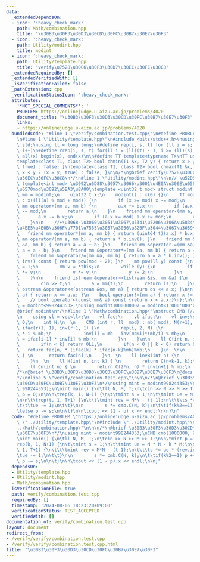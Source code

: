 ```yaml
---
data:
  _extendedDependsOn:
  - icon: ':heavy_check_mark:'
    path: Math/combination.hpp
    title: "\u30B3\u30F3\u30D3\u30CD\u30FC\u30B7\u30E7\u30F3"
  - icon: ':heavy_check_mark:'
    path: Utility/modint.hpp
    title: modint
  - icon: ':heavy_check_mark:'
    path: Utility/template.hpp
    title: "verify\u7528\u30C6\u30F3\u30D7\u30EC\u30FC\u30C8"
  _extendedRequiredBy: []
  _extendedVerifiedWith: []
  _isVerificationFailed: false
  _pathExtension: cpp
  _verificationStatusIcon: ':heavy_check_mark:'
  attributes:
    '*NOT_SPECIAL_COMMENTS*': ''
    PROBLEM: https://onlinejudge.u-aizu.ac.jp/problems/4020
    document_title: "\u30B3\u30F3\u30D3\u30CD\u30FC\u30B7\u30E7\u30F3"
    links:
    - https://onlinejudge.u-aizu.ac.jp/problems/4020
  bundledCode: "#line 1 \"verify/combination.test.cpp\"\n#define PROBLEM \"https://onlinejudge.u-aizu.ac.jp/problems/4020\"\
    \n#line 1 \"Utility/template.hpp\"\n#include <bits/stdc++.h>\nusing namespace\
    \ std;\nusing ll = long long;\n#define rep(i, s, t) for (ll i = s; i < (ll)(t);\
    \ i++)\n#define rrep(i, s, t) for(ll i = (ll)(t) - 1; i >= (ll)(s); i--)\n#define\
    \ all(x) begin(x), end(x)\n\n#define TT template<typename T>\nTT using vec = vector<T>;\n\
    template<class T1, class T2> bool chmin(T1 &x, T2 y) { return x > y ? (x = y,\
    \ true) : false; }\ntemplate<class T1, class T2> bool chmax(T1 &x, T2 y) { return\
    \ x < y ? (x = y, true) : false; }\n\n/*\n@brief verify\u7528\u30C6\u30F3\u30D7\
    \u30EC\u30FC\u30C8\n*/\n#line 1 \"Utility/modint.hpp\"\n\n// \u52D5\u7684mod :\
    \ template<int mod> \u3092\u6D88\u3057\u3066\u3001\u4E0A\u306E\u65B9\u3067\u5909\
    \u6570mod\u3092\u5BA3\u8A00\ntemplate <uint32_t mod> struct modint {\n    using\
    \ mm = modint;\n    uint32_t x;\n    modint() : x(0) {}\n    TT modint(T a = 0)\
    \ : x((ll(a) % mod + mod)) {\n        if (x >= mod) x -= mod;\n    }\n\n    friend\
    \ mm operator+(mm a, mm b) {\n        a.x += b.x;\n        if (a.x >= mod) a.x\
    \ -= mod;\n        return a;\n    }\n    friend mm operator-(mm a, mm b) {\n \
    \       a.x -= b.x;\n        if (a.x >= mod) a.x += mod;\n        return a;\n\
    \    }\n\n    //+\u3068-\u3060\u3051\u3067\u5341\u5206\u306A\u5834\u5408\u3001\
    \u4EE5\u4E0B\u306F\u7701\u7565\u3057\u3066\u826F\u3044\u3067\u3059\u3002\n\n \
    \   friend mm operator*(mm a, mm b) { return (uint64_t)(a.x) * b.x; }\n    friend\
    \ mm operator/(mm a, mm b) { return a * b.inv(); }\n    friend mm &operator+=(mm\
    \ &a, mm b) { return a = a + b; }\n    friend mm &operator-=(mm &a, mm b) { return\
    \ a = a - b; }\n    friend mm &operator*=(mm &a, mm b) { return a = a * b; }\n\
    \    friend mm &operator/=(mm &a, mm b) { return a = a * b.inv(); }\n\n    mm\
    \ inv() const { return pow(mod - 2); }\n    mm pow(ll y) const {\n        mm res\
    \ = 1;\n        mm v = *this;\n        while (y) {\n            if (y & 1) res\
    \ *= v;\n            v *= v;\n            y /= 2;\n        }\n        return res;\n\
    \    }\n\n    friend istream &operator>>(istream &is, mm &a) {\n        ll t;\n\
    \        cin >> t;\n        a = mm(t);\n        return is;\n    }\n\n    friend\
    \ ostream &operator<<(ostream &os, mm a) { return os << a.x; }\n\n    bool operator==(mm\
    \ a) { return x == a.x; }\n    bool operator!=(mm a) { return x != a.x; }\n\n\
    \    // bool operator<(const mm& a) const {return x < a.x;}\n};\n\nusing modint998244353\
    \ = modint<998244353>;\nusing modint1000000007 = modint<1'000'000'007>;\n\n/*\n\
    @brief modint\n*/\n#line 1 \"Math/combination.hpp\"\nstruct CMB {//must\u7D20\u6570\
    \n    using vl = vec<ll>;\n    vl fac;\n    vl ifac;\n    vl inv;\n    ll mb =\
    \ 0;\n    int N;\n  \n    CMB (int r, ll _mod) : mb(_mod), N(r+1), fac(r+1, 1),\
    \ ifac(r+1, 1), inv(r+1, 1) {\n        rep(i, 2, N) {\n            fac[i] = fac[i-1]\
    \ * i % mb;\n            inv[i] = mb - inv[mb%i]*(mb/i) % mb;\n            ifac[i]\
    \ = ifac[i-1] * inv[i] % mb;\n        }\n    }\n\n    ll C(int n, int k) { \n\
    \        if(n < k) return 0LL;\n        if(n < 0 || k < 0) return 0LL;\n     \
    \   return fac[n] * (ifac[k] * ifac[n-k]%mb)%mb;\n    }\n  \n\n    ll B(int n)\
    \ { \n      return fac[n];\n    }\n  \n    ll invB(int n) {\n        return ifac[n];\n\
    \    }\n  \n    ll H(int n, int k) { \n        return C(n+k-1, k);\n    }\n  \n\
    \    ll Cn(int n) { \n        return C(2*n, n) * inv[n+1] % mb;\n    }\n};\n\n\
    /*\n@brief \u30B3\u30F3\u30D3\u30CD\u30FC\u30B7\u30E7\u30F3\n@docs doc/cmb.md\n\
    */\n#line 5 \"verify/combination.test.cpp\"\n\n\n/*\n@brief \u30B3\u30F3\u30D3\
    \u30CD\u30FC\u30B7\u30E7\u30F3\n*/\nusing mint = modint998244353;\nCMB cmb(1000000,\
    \ 998244353);\n\nint main() {\n\tll N, M, T;\n\tcin >> N >> M >> T;\n\n\tmint\
    \ p = 0;\n\n\n\trep(k, 1, N+1) {\n\t\tmint s = 1;\n\t\tmint ue = M * N - k * M;\n\
    \n\n\t\trep(t, 1, T+1) {\n\t\t\tmint rev = M*N - (t-1);\n\t\t\ts *= ue * (rev.inv());\n\
    \t\t\tue -= 1;\n\t\t}\n\n        s *= cmb.C(N, k);\n\t\tif(k%2==1) p += s;\n\t\
    \telse p -= s;\n\n\t}\n\n\tcout << (1 - p).x << endl;\n\n}\n"
  code: "#define PROBLEM \"https://onlinejudge.u-aizu.ac.jp/problems/4020\"\n#include\
    \ \"../Utility/template.hpp\"\n#include \"../Utility/modint.hpp\"\n#include \"\
    ../Math/combination.hpp\"\n\n\n/*\n@brief \u30B3\u30F3\u30D3\u30CD\u30FC\u30B7\
    \u30E7\u30F3\n*/\nusing mint = modint998244353;\nCMB cmb(1000000, 998244353);\n\
    \nint main() {\n\tll N, M, T;\n\tcin >> N >> M >> T;\n\n\tmint p = 0;\n\n\n\t\
    rep(k, 1, N+1) {\n\t\tmint s = 1;\n\t\tmint ue = M * N - k * M;\n\n\n\t\trep(t,\
    \ 1, T+1) {\n\t\t\tmint rev = M*N - (t-1);\n\t\t\ts *= ue * (rev.inv());\n\t\t\
    \tue -= 1;\n\t\t}\n\n        s *= cmb.C(N, k);\n\t\tif(k%2==1) p += s;\n\t\telse\
    \ p -= s;\n\n\t}\n\n\tcout << (1 - p).x << endl;\n\n}"
  dependsOn:
  - Utility/template.hpp
  - Utility/modint.hpp
  - Math/combination.hpp
  isVerificationFile: true
  path: verify/combination.test.cpp
  requiredBy: []
  timestamp: '2024-08-06 18:23:20+09:00'
  verificationStatus: TEST_ACCEPTED
  verifiedWith: []
documentation_of: verify/combination.test.cpp
layout: document
redirect_from:
- /verify/verify/combination.test.cpp
- /verify/verify/combination.test.cpp.html
title: "\u30B3\u30F3\u30D3\u30CD\u30FC\u30B7\u30E7\u30F3"
---
```

